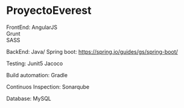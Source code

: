 # ProyectoEverest

FrontEnd:
AngularJS  
Grunt  
SASS  
  
BackEnd:
Java/ Spring boot:
https://spring.io/guides/gs/spring-boot/

Testing: 
Junit5
Jacoco

Build automation:
Gradle

Continuos Inspection:
Sonarqube

Database:
MySQL
